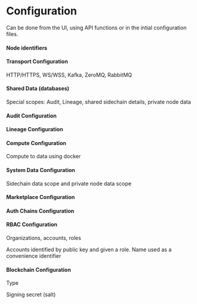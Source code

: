 # Configuration

Can be done from the UI, using API functions or in the intial configuration files.

#### Node identifiers

#### Transport Configuration

HTTP/HTTPS, WS/WSS, Kafka, ZeroMQ, RabbitMQ

#### Shared Data (databases)

Special scopes: Audit, Lineage, shared sidechain details, private node data

#### Audit Configuration

#### Lineage Configuration

#### Compute Configuration

Compute to data using docker

#### System Data Configuration

Sidechain data scope and private node data scope


#### Marketplace Configuration

#### Auth Chains Configuration

#### RBAC Configuration

Organizations, accounts, roles

Accounts identified by public key and given a role. Name used as a convenience identifier

#### Blockchain Configuration

Type

Signing secret (salt)
